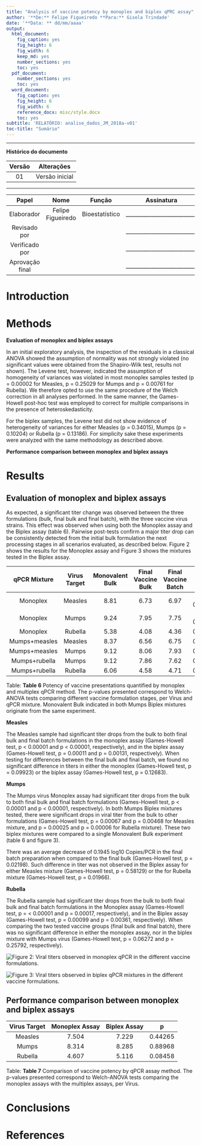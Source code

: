 ```yaml
---
title: "Analysis of vaccine potency by monoplex and biplex qPRC assay"
author: '**De:** Felipe Figueiredo **Para:** Gisela Trindade'
date: '**Data: ** dd/mm/aaaa'
output:
  html_document:
    fig_caption: yes
    fig_height: 6
    fig_width: 6
    keep_md: yes
    number_sections: yes
    toc: yes
  pdf_document:
    number_sections: yes
    toc: yes
  word_document:
    fig_caption: yes
    fig_height: 6
    fig_width: 6
    reference_docx: misc/style.docx
    toc: yes
subtitle: 'RELATÓRIO: analise_dados_JM_2018a-v01'
toc-title: "Sumário"
---
```




---

**Histórico do documento**


| Versão |   Alterações   |
|:------:|:--------------:|
|   01   | Versão inicial |

---

<!-- # Assinaturas -->


|      Papel      |       Nome        |     Função     |         Assinatura         |     Data      |
|:---------------:|:-----------------:|:--------------:|:--------------------------:|:-------------:|
|   Elaborador    | Felipe Figueiredo | Bioestatístico | __________________________ | _____________ |
|  Revisado por   |                   |                | __________________________ | _____________ |
| Verificado por  |                   |                | __________________________ | _____________ |
| Aprovação final |                   |                | __________________________ | _____________ |

<!-- # Lista de abreviaturas -->

# Introduction

<!-- ## Objetivos -->

<!-- ## Recepção e tratamento dos dados -->



# Methods

**Evaluation of monoplex and biplex assays**

In an initial exploratory analysis, the inspection of the residuals in a classical ANOVA showed the assumption of normality was not strongly violated (no significant values were obtained from the Shapiro-Wilk test, results not shown).
The Levene test, however, indicated the assumption of homogeneity of variances was violated in most monoplex samples tested (p = 0.00002 for Measles, p = 0.25029 for Mumps and p = 0.00761 for Rubella).
We therefore opted to use the same procedure of the Welch correction in all analyses performed.
In the same manner, the Games-Howell post-hoc test was employed to correct for multiple comparisons in the presence of heteroskedasticity.

For the biplex samples, the Levene test did not show evidence of heterogeneity of variances for either Measles (p = 0.34015), Mumps (p = 0.10204) or Rubella (p = 0.13186).
For simplicity sake these experiments were analyzed with the same methodology as described above.

**Performance comparison between monoplex and biplex assays**

# Results

## Evaluation of monoplex and biplex assays

As expected, a significant titer change was observed between the three formulations (bulk, final bulk and final batch), with the three vaccine virus strains.
This effect was observed when using both the Monoplex assay
and the Biplex assay
(table 6).
Pairwise post-tests confirm a major titer drop can be consistently detected from the initial bulk formulation the next processing stages in all scenarios evaluated, as described below.
Figure 2 shows the results for the Monoplex assay and Figure 3 shows the mixtures tested in the Biplex assay.

<!-- monoplex -->
<!-- (p = < 0.00001, p = < 0.00001 and p = 0.00003 for Measles, Mumps and Rubella, respectively), -->
<!-- biplex -->
<!-- (p = 0.00036, p = 0.00057, p = 0.00007,  and p = 0.00097 for Measles, Mumps coupled with Measles, Mumps coupled with Rubella and Rubella, respectively). -->


| qPCR Mixture  | Virus Target | Monovalent Bulk | Final Vaccine Bulk | Final Vaccine Batch |     p     |
|:-------------:|:------------:|:---------------:|:------------------:|:-------------------:|:---------:|
|   Monoplex    |   Measles    |      8.81       |        6.73        |        6.97         | < 0.00001 |
|   Monoplex    |    Mumps     |      9.24       |        7.95        |        7.75         | < 0.00001 |
|   Monoplex    |   Rubella    |      5.38       |        4.08        |        4.36         |  0.00003  |
| Mumps+measles |   Measles    |      8.37       |        6.56        |        6.75         |  0.00036  |
| Mumps+measles |    Mumps     |      9.12       |        8.06        |        7.93         |  0.00057  |
| Mumps+rubella |    Mumps     |      9.12       |        7.86        |        7.62         |  0.00007  |
| Mumps+rubella |   Rubella    |      6.06       |        4.58        |        4.71         |  0.00097  |

Table: **Table 6** Potency of vaccine presentations quantified by monoplex and multiplex qPCR
method.
The p-values presented correspond to Welch-ANOVA tests comparing different vaccine formulation stages, per Virus and qPCR mixture.
Monovalent Bulk indicated in both Mumps Biplex mixtures originate from the same experiment.

**Measles**

The Measles sample had significant titer drops from the bulk to both final bulk and final batch formulations
in the monoplex assay
(Games-Howell test, p < 0.00001 and p < 0.00001, respectively),
and in the biplex assay
(Games-Howell test, p = 0.00011 and p = 0.00131, respectively).
When testing for differences between the final bulk and final batch, we found no significant difference in titers in either the
monoplex (Games-Howell test, p = 0.09923) or the
biplex assay (Games-Howell test, p = 0.12683).

**Mumps**

The Mumps virus Monoplex assay had significant titer drops from the bulk to both final bulk and final batch formulations
(Games-Howell test, p < 0.00001 and p < 0.00001, respectively).
In both Mumps Biplex mixtures tested, there were significant drops in viral titer from the bulk to other formulations
(Games-Howell test, p = 0.00067 and p = 0.00468 for Measles mixture,
and p = 0.00025 and p = 0.00006 for Rubella mixture).
These two biplex mixtures were compared to a single Monovalent Bulk experiment (table 6 and figure 3).

There was an average decrease of
0.1945
log10 Copies/PCR in the final batch preparation when compared to the final bulk
(Games-Howell test, p = 0.02198).
Such difference in titer was not observed in the Biplex assay for either
Measles mixture (Games-Howell test, p = 0.58129)
or the for
Rubella mixture (Games-Howell test, p = 0.01966).

**Rubella**

The Rubella sample had significant titer drops from the bulk to both final bulk and final batch formulations
in the Monoplex assay
(Games-Howell test, p = < 0.00001 and p = 0.00017, respectively),
and in the Biplex assay
(Games-Howell test, p = 0.00099 and p = 0.00361, respectively).
When comparing the two tested vaccine groups (final bulk and final batch), there was no significant difference in either
the monoplex assay, nor in the biplex mixture with Mumps virus
(Games-Howell test, p = 0.06272 and  p = 0.25792, respectively).

![**Figure 2**: Viral titers observed in monoplex qPCR in the different vaccine formulations.](../figures/monoplex.png)

![**Figure 3**: Viral titers observed in biplex qPCR mixtures in the different vaccine formulations.](../figures/biplex.png)

## Performance comparison between monoplex and biplex assays


| Virus Target | Monoplex Assay | Biplex Assay |    p    |
|:------------:|:--------------:|:------------:|:-------:|
|   Measles    |     7.504      |    7.229     | 0.44265 |
|    Mumps     |     8.314      |    8.285     | 0.88968 |
|   Rubella    |     4.607      |    5.116     | 0.08458 |

Table: **Table 7** Comparison of vaccine potency by qPCR assay method.
The p-values presented correspond to Welch-ANOVA tests comparing the monoplex assays with the multiplex assays, per Virus.

<!-- # Exceções e Desvios do teste -->

# Conclusions

# References

<!-- # Apêndice -->

